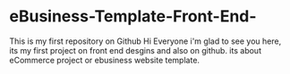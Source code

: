 # eBusiness-Template-Front-End-
This is my first repository on Github
Hi Everyone i'm glad to see you here,
its my first project on front end desgins and also on github.
its about eCommerce project or ebusiness website template. 
